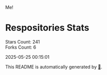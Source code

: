 Me!

# Respositories Stats
Stars Count: 241  
Forks Count: 6

2025-05-25 00:15:01  

This README is automatically generated by [🐰](https://github.com/rnitta/rnitta).
